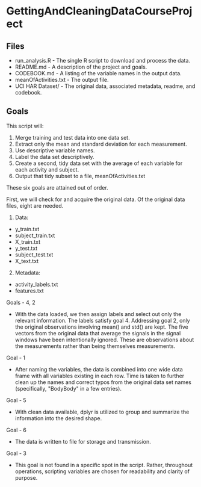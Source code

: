 # GettingAndCleaningDataCourseProject #

## Files ##

* run_analysis.R - The single R script to download and process the data.
* README.md - A description of the project and goals.
* CODEBOOK.md - A listing of the variable names in the output data.
* meanOfActivities.txt - The output file.
* UCI HAR Dataset/ - The original data, associated metadata, readme, and codebook.

## Goals ##

This script will:
  1. Merge training and test data into one data set.
  2. Extract only the mean and standard deviation for each measurement.
  3. Use descriptive variable names.
  4. Label the data set descriptively.
  5. Create a second, tidy data set with the average of each variable for each activity and subject.
  6. Output that tidy subset to a file, meanOfActivities.txt

These six goals are attained out of order.  

First, we will check for and acquire the original data.  Of the original data files, eight are needed.

1. Data:
  * y_train.txt
  * subject_train.txt
  * X_train.txt
  * y_test.txt
  * subject_test.txt
  * X_text.txt
2. Metadata:
  * activity_labels.txt
  * features.txt
  
Goals - 4, 2
* With the data loaded, we then assign labels and select out only the relevant information.  The labels satisfy goal 4.  Addressing goal 2, only the original observations involving mean() and std() are kept.  The five vectors from the original data that average the signals in the signal windows have been intentionally ignored.  These are observations about the measurements rather than being themselves measurements.

Goal - 1
* After naming the variables, the data is combined into one wide data frame with all variables existing in each row.  Time is taken to further clean up the names and correct typos from the original data set names (specifically, "BodyBody" in a few entries).

Goal - 5
* With clean data available, dplyr is utilized to group and summarize the information into the desired shape.  

Goal - 6
* The data is written to file for storage and transmission.

Goal - 3
* This goal is not found in a specific spot in the script.  Rather, throughout operations, scripting variables are chosen for readability and clarity of purpose.